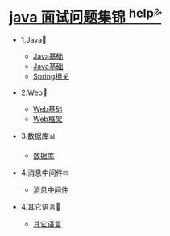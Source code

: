 # [java 面试问题集锦 <sup>help💦</sup>](README.md)

* 1.Java🏴󠁧󠁢󠁥󠁮󠁧󠁿
   * [Java基础](chapter/java_base.md)
   * [Java基础](chapter/java_pro.md)
   * [Spring相关](chapter/java_frame.md)
   
   
* 2.Web💁
   * [Web基础](chapter/web_base.md)
   * [Web框架](chapter/web_frame.md)
   
* 3.数据库📊
  * [数据库](chapter/sql.md)
  
* 4.消息中间件✉
  * [消息中间件](chapter/middleware.md)
  
* 4.其它语言🦨
  * [其它语言](chapter/language.md)
    

